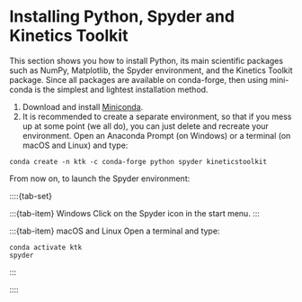 # Installing Python, Spyder and Kinetics Toolkit

This section shows you how to install Python, its main scientific packages such as NumPy, Matplotlib, the Spyder environment, and the Kinetics Toolkit package. Since all packages are available on conda-forge, then using mini-conda is the simplest and lightest installation method.

1. Download and install [Miniconda](https://docs.conda.io/en/latest/miniconda.html).
2. It is recommended to create a separate environment, so that if you mess up at some point (we all do), you can just delete and recreate your environment. Open an Anaconda Prompt (on Windows) or a terminal (on macOS and Linux) and type:

```
conda create -n ktk -c conda-forge python spyder kineticstoolkit
```

From now on, to launch the Spyder environment:

::::{tab-set}

:::{tab-item} Windows
Click on the Spyder icon in the start menu.
:::

:::{tab-item} macOS and Linux
Open a terminal and type:

```
conda activate ktk
spyder
```
:::

::::

